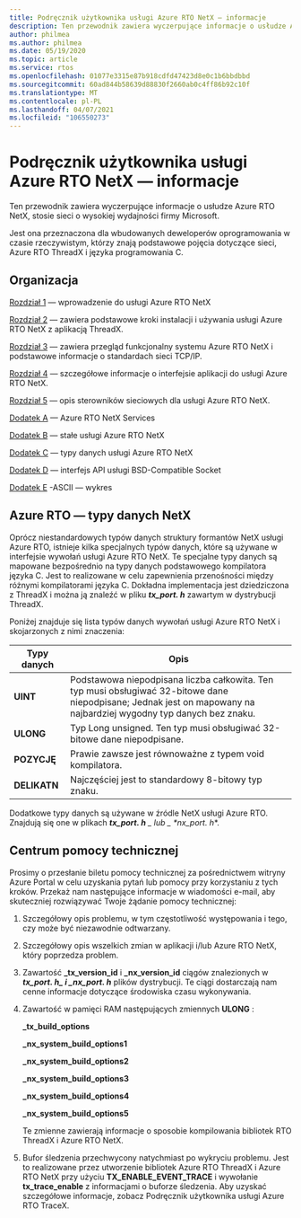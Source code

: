 ```yaml
---
title: Podręcznik użytkownika usługi Azure RTO NetX — informacje
description: Ten przewodnik zawiera wyczerpujące informacje o usłudze Azure RTO NetX, stosie sieci o wysokiej wydajności firmy Microsoft.
author: philmea
ms.author: philmea
ms.date: 05/19/2020
ms.topic: article
ms.service: rtos
ms.openlocfilehash: 01077e3315e87b918cdfd47423d8e0c1b6bbdbbd
ms.sourcegitcommit: 60ad844b58639d88830f2660ab0c4ff86b92c10f
ms.translationtype: MT
ms.contentlocale: pl-PL
ms.lasthandoff: 04/07/2021
ms.locfileid: "106550273"
---
```

# <a name="about-the-azure-rtos-netx-user-guide"></a>Podręcznik użytkownika usługi Azure RTO NetX — informacje

Ten przewodnik zawiera wyczerpujące informacje o usłudze Azure RTO NetX, stosie sieci o wysokiej wydajności firmy Microsoft.

Jest ona przeznaczona dla wbudowanych deweloperów oprogramowania w czasie rzeczywistym, którzy znają podstawowe pojęcia dotyczące sieci, Azure RTO ThreadX i języka programowania C.

## <a name="organization"></a>Organizacja

[Rozdział 1](chapter1.md) — wprowadzenie do usługi Azure RTO NetX

[Rozdział 2](chapter2.md) — zawiera podstawowe kroki instalacji i używania usługi Azure RTO NetX z aplikacją ThreadX.

[Rozdział 3](chapter3.md) — zawiera przegląd funkcjonalny systemu Azure RTO NetX i podstawowe informacje o standardach sieci TCP/IP.

[Rozdział 4](chapter4.md) — szczegółowe informacje o interfejsie aplikacji do usługi Azure RTO NetX.

[Rozdział 5](chapter5.md) — opis sterowników sieciowych dla usługi Azure RTO NetX.

[Dodatek A](appendix-a.md) — Azure RTO NetX Services

[Dodatek B](appendix-b.md) — stałe usługi Azure RTO NetX

[Dodatek C](appendix-c.md) — typy danych usługi Azure RTO NetX

[Dodatek D](appendix-d.md) — interfejs API usługi BSD-Compatible Socket

[Dodatek E](appendix-e.md) -ASCII — wykres

## <a name="azure-rtos-netx-data-types"></a>Azure RTO — typy danych NetX

Oprócz niestandardowych typów danych struktury formantów NetX usługi Azure RTO, istnieje kilka specjalnych typów danych, które są używane w interfejsie wywołań usługi Azure RTO NetX. Te specjalne typy danych są mapowane bezpośrednio na typy danych podstawowego kompilatora języka C. Jest to realizowane w celu zapewnienia przenośności między różnymi kompilatorami języka C. Dokładna implementacja jest dziedziczona z ThreadX i można ją znaleźć w pliku ***tx_port. h*** zawartym w dystrybucji ThreadX.

Poniżej znajduje się lista typów danych wywołań usługi Azure RTO NetX i skojarzonych z nimi znaczenia:

| Typy danych | Opis  |
| --------- | ------------------------------------------------------------------------------------------------------------------------------------- |
| **UINT**  | Podstawowa niepodpisana liczba całkowita. Ten typ musi obsługiwać 32-bitowe dane niepodpisane; Jednak jest on mapowany na najbardziej wygodny typ danych bez znaku. |
| **ULONG** | Typ Long unsigned. Ten typ musi obsługiwać 32-bitowe dane niepodpisane.                                                                      |
| **POZYCJĘ**  | Prawie zawsze jest równoważne z typem void kompilatora.                                                                                 |
| **DELIKATN**  | Najczęściej jest to standardowy 8-bitowy typ znaku.                                                                                           |

Dodatkowe typy danych są używane w źródle NetX usługi Azure RTO. Znajdują się one w plikach ***tx_port. h** _ lub _ *_nx_port. h_**.

## <a name="customer-support-center"></a>Centrum pomocy technicznej

Prosimy o przesłanie biletu pomocy technicznej za pośrednictwem witryny Azure Portal w celu uzyskania pytań lub pomocy przy korzystaniu z tych kroków. Przekaż nam następujące informacje w wiadomości e-mail, aby skuteczniej rozwiązywać Twoje żądanie pomocy technicznej:

1. Szczegółowy opis problemu, w tym częstotliwość występowania i tego, czy może być niezawodnie odtwarzany.

2. Szczegółowy opis wszelkich zmian w aplikacji i/lub Azure RTO NetX, który poprzedza problem.

3. Zawartość **_tx_version_id** i **_nx_version_id** ciągów znalezionych w **_tx_port. h_*_ i _*_nx_port. h_** plików dystrybucji. Te ciągi dostarczają nam cenne informacje dotyczące środowiska czasu wykonywania.

4. Zawartość w pamięci RAM następujących zmiennych **ULONG** :

    **_tx_build_options**

    **_nx_system_build_options1**

    **_nx_system_build_options2**

    **_nx_system_build_options3**

    **_nx_system_build_options4**

    **_nx_system_build_options5**

    Te zmienne zawierają informacje o sposobie kompilowania bibliotek RTO ThreadX i Azure RTO NetX.

5. Bufor śledzenia przechwycony natychmiast po wykryciu problemu. Jest to realizowane przez utworzenie bibliotek Azure RTO ThreadX i Azure RTO NetX przy użyciu **TX_ENABLE_EVENT_TRACE** i wywołanie **tx_trace_enable** z informacjami o buforze śledzenia. Aby uzyskać szczegółowe informacje, zobacz Podręcznik użytkownika usługi Azure RTO TraceX.
